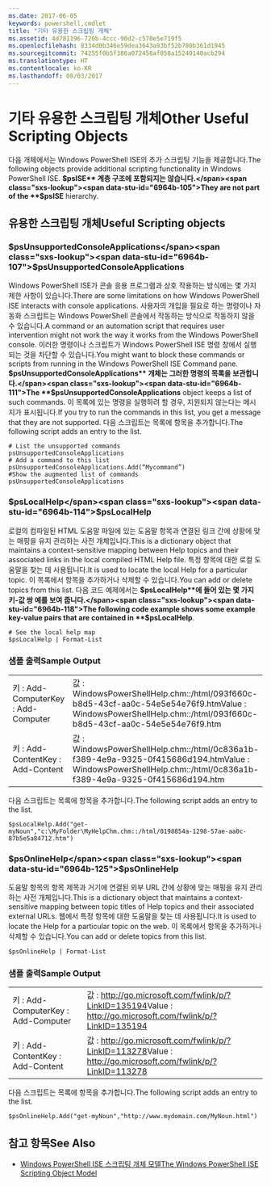 ```yaml
---
ms.date: 2017-06-05
keywords: powershell,cmdlet
title: "기타 유용한 스크립팅 개체"
ms.assetid: 4d781196-720b-4ccc-90d2-c570e5e719f5
ms.openlocfilehash: 8334d0b346e59dea3643a93bf52b780b361d1945
ms.sourcegitcommit: 74255f0b5f386a072458af058a15240140acb294
ms.translationtype: HT
ms.contentlocale: ko-KR
ms.lasthandoff: 08/03/2017
---
```

# <a name="other-useful-scripting-objects"></a><span data-ttu-id="6964b-103">기타 유용한 스크립팅 개체</span><span class="sxs-lookup"><span data-stu-id="6964b-103">Other Useful Scripting Objects</span></span>
  <span data-ttu-id="6964b-104">다음 개체에서는 Windows PowerShell ISE의 추가 스크립팅 기능을 제공합니다.</span><span class="sxs-lookup"><span data-stu-id="6964b-104">The following objects provide additional scripting functionality in Windows PowerShell ISE.</span></span> <span data-ttu-id="6964b-105">**$psISE** 계층 구조에 포함되지는 않습니다.</span><span class="sxs-lookup"><span data-stu-id="6964b-105">They are not part of the **$psISE** hierarchy.</span></span>

## <a name="useful-scripting-objects"></a><span data-ttu-id="6964b-106">유용한 스크립팅 개체</span><span class="sxs-lookup"><span data-stu-id="6964b-106">Useful Scripting objects</span></span>

### <a name="psunsupportedconsoleapplications"></a><span data-ttu-id="6964b-107">$psUnsupportedConsoleApplications</span><span class="sxs-lookup"><span data-stu-id="6964b-107">$psUnsupportedConsoleApplications</span></span>
 <span data-ttu-id="6964b-108">Windows PowerShell ISE가 콘솔 응용 프로그램과 상호 작용하는 방식에는 몇 가지 제한 사항이 있습니다.</span><span class="sxs-lookup"><span data-stu-id="6964b-108">There are some limitations on how Windows PowerShell ISE interacts with console applications.</span></span> <span data-ttu-id="6964b-109">사용자의 개입을 필요로 하는 명령이나 자동화 스크립트는 Windows PowerShell 콘솔에서 작동하는 방식으로 작동하지 않을 수 있습니다.</span><span class="sxs-lookup"><span data-stu-id="6964b-109">A command or an automation script that requires user intervention might not work the way it works from the Windows PowerShell console.</span></span> <span data-ttu-id="6964b-110">이러한 명령이나 스크립트가 Windows PowerShell ISE 명령 창에서 실행되는 것을 차단할 수 있습니다.</span><span class="sxs-lookup"><span data-stu-id="6964b-110">You might want to block these commands or scripts from running in the Windows PowerShell ISE Command pane.</span></span> <span data-ttu-id="6964b-111">**$psUnsupportedConsoleApplications** 개체는 그러한 명령의 목록을 보관합니다.</span><span class="sxs-lookup"><span data-stu-id="6964b-111">The **$psUnsupportedConsoleApplications** object keeps a list of such commands.</span></span> <span data-ttu-id="6964b-112">이 목록에 있는 명령을 실행하려 할 경우, 지원되지 않는다는 메시지가 표시됩니다.</span><span class="sxs-lookup"><span data-stu-id="6964b-112">If you try to run the commands in this list, you get a message that they are not supported.</span></span> <span data-ttu-id="6964b-113">다음 스크립트는 목록에 항목을 추가합니다.</span><span class="sxs-lookup"><span data-stu-id="6964b-113">The following script adds an entry to the list.</span></span>

```
# List the unsupported commands
psUnsupportedConsoleApplications
# Add a command to this list
psUnsupportedConsoleApplications.Add(“Mycommand”)
#Show the augmented list of commands
psUnsupportedConsoleApplications

```

### <a name="pslocalhelp"></a><span data-ttu-id="6964b-114">$psLocalHelp</span><span class="sxs-lookup"><span data-stu-id="6964b-114">$psLocalHelp</span></span>
 <span data-ttu-id="6964b-115">로컬의 컴파일된 HTML 도움말 파일에 있는 도움말 항목과 연결된 링크 간에 상황에 맞는 매핑을 유지 관리하는 사전 개체입니다.</span><span class="sxs-lookup"><span data-stu-id="6964b-115">This is a dictionary object that maintains a context-sensitive mapping between Help topics and their associated links in the local compiled HTML Help file.</span></span> <span data-ttu-id="6964b-116">특정 항목에 대한 로컬 도움말을 찾는 데 사용됩니다.</span><span class="sxs-lookup"><span data-stu-id="6964b-116">It is used to locate the local Help for a particular topic.</span></span> <span data-ttu-id="6964b-117">이 목록에서 항목을 추가하거나 삭제할 수 있습니다.</span><span class="sxs-lookup"><span data-stu-id="6964b-117">You can add or delete topics from this list.</span></span> <span data-ttu-id="6964b-118">다음 코드 예제에서는 **$psLocalHelp**에 들어 있는 몇 가지 키-값 쌍 예를 보여 줍니다.</span><span class="sxs-lookup"><span data-stu-id="6964b-118">The following code example shows some example key-value pairs that are contained in **$psLocalHelp**.</span></span>

```
# See the local help map
$psLocalHelp | Format-List

```

### <a name="sample-output"></a><span data-ttu-id="6964b-119">샘플 출력</span><span class="sxs-lookup"><span data-stu-id="6964b-119">Sample Output</span></span>

|||
|-|-|
|<span data-ttu-id="6964b-120">키 : Add-Computer</span><span class="sxs-lookup"><span data-stu-id="6964b-120">Key : Add-Computer</span></span>|<span data-ttu-id="6964b-121">값 : WindowsPowerShellHelp.chm::/html/093f660c-b8d5-43cf-aa0c-54e5e54e76f9.htm</span><span class="sxs-lookup"><span data-stu-id="6964b-121">Value : WindowsPowerShellHelp.chm::/html/093f660c-b8d5-43cf-aa0c-54e5e54e76f9.htm</span></span>|
|<span data-ttu-id="6964b-122">키 : Add-Content</span><span class="sxs-lookup"><span data-stu-id="6964b-122">Key : Add-Content</span></span>|<span data-ttu-id="6964b-123">값 : WindowsPowerShellHelp.chm::/html/0c836a1b-f389-4e9a-9325-0f415686d194.htm</span><span class="sxs-lookup"><span data-stu-id="6964b-123">Value : WindowsPowerShellHelp.chm::/html/0c836a1b-f389-4e9a-9325-0f415686d194.htm</span></span>|

 <span data-ttu-id="6964b-124">다음 스크립트는 목록에 항목을 추가합니다.</span><span class="sxs-lookup"><span data-stu-id="6964b-124">The following script adds an entry to the list.</span></span>

```
$psLocalHelp.Add("get-myNoun","c:\MyFolder\MyHelpChm.chm::/html/0198854a-1298-57ae-aa0c-87b5e5a84712.htm")
```

### <a name="psonlinehelp"></a><span data-ttu-id="6964b-125">$psOnlineHelp</span><span class="sxs-lookup"><span data-stu-id="6964b-125">$psOnlineHelp</span></span>
 <span data-ttu-id="6964b-126">도움말 항목의 항목 제목과 거기에 연결된 외부 URL 간에 상황에 맞는 매핑을 유지 관리하는 사전 개체입니다.</span><span class="sxs-lookup"><span data-stu-id="6964b-126">This is a dictionary object that maintains a context-sensitive mapping between topic titles of Help topics and their associated external URLs.</span></span> <span data-ttu-id="6964b-127">웹에서 특정 항목에 대한 도움말을 찾는 데 사용됩니다.</span><span class="sxs-lookup"><span data-stu-id="6964b-127">It is used to locate the Help for a particular topic on the web.</span></span> <span data-ttu-id="6964b-128">이 목록에서 항목을 추가하거나 삭제할 수 있습니다.</span><span class="sxs-lookup"><span data-stu-id="6964b-128">You can add or delete topics from this list.</span></span>

```
$psOnlineHelp | Format-List

```

### <a name="sample-output"></a><span data-ttu-id="6964b-129">샘플 출력</span><span class="sxs-lookup"><span data-stu-id="6964b-129">Sample Output</span></span>

|||
|-|-|
|<span data-ttu-id="6964b-130">키 : Add-Computer</span><span class="sxs-lookup"><span data-stu-id="6964b-130">Key : Add-Computer</span></span>|<span data-ttu-id="6964b-131">값 : http://go.microsoft.com/fwlink/p/?LinkID=135194</span><span class="sxs-lookup"><span data-stu-id="6964b-131">Value : http://go.microsoft.com/fwlink/p/?LinkID=135194</span></span>|
|<span data-ttu-id="6964b-132">키 : Add-Content</span><span class="sxs-lookup"><span data-stu-id="6964b-132">Key : Add-Content</span></span>|<span data-ttu-id="6964b-133">값 : http://go.microsoft.com/fwlink/p/?LinkID=113278</span><span class="sxs-lookup"><span data-stu-id="6964b-133">Value : http://go.microsoft.com/fwlink/p/?LinkID=113278</span></span>|

 <span data-ttu-id="6964b-134">다음 스크립트는 목록에 항목을 추가합니다.</span><span class="sxs-lookup"><span data-stu-id="6964b-134">The following script adds an entry to the list.</span></span>

```
$psOnlineHelp.Add("get-myNoun","http://www.mydomain.com/MyNoun.html")
```

## <a name="see-also"></a><span data-ttu-id="6964b-135">참고 항목</span><span class="sxs-lookup"><span data-stu-id="6964b-135">See Also</span></span>
- [<span data-ttu-id="6964b-136">Windows PowerShell ISE 스크립팅 개체 모델</span><span class="sxs-lookup"><span data-stu-id="6964b-136">The Windows PowerShell ISE Scripting Object Model</span></span>](../../core-powershell/ise/The-Windows-PowerShell-ISE-Scripting-Object-Model.md)

  
